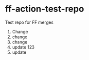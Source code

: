 # ff-action-test-repo
Test repo for FF merges

1. Change
2. change
3. change
4. update 123
5. update
